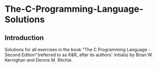 # The-C-Programming-Language-Solutions

## Introduction

Solutions for all exercises in the book "The C Programming Language - Second Edition"(referred to as K&R, after its authors' initials) by Brian W. Kernighan and Dennis M. Ritchie.
